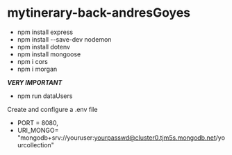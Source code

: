 # mytinerary-back-andresGoyes

- npm install express
- npm install --save-dev nodemon
- npm install dotenv
- npm install mongoose
- npm i cors
- npm i morgan

***VERY IMPORTANT***
- npm run dataUsers

Create and configure a .env file
- PORT = 8080,
- URI_MONGO= "mongodb+srv://youruser:yourpasswd@cluster0.tjm5s.mongodb.net/yourcollection"

